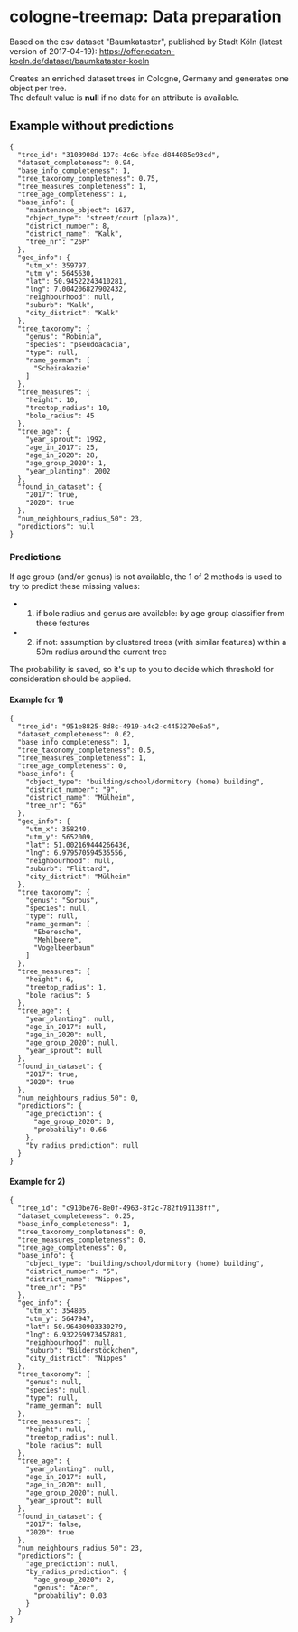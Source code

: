 # cologne-treemap: Data preparation

Based on the csv dataset "Baumkataster", published by Stadt Köln (latest version of 2017-04-19):
https://offenedaten-koeln.de/dataset/baumkataster-koeln


Creates an enriched dataset trees in Cologne, Germany and generates one object per tree.    
The default value is **null** if no data for an attribute is available.


## Example without predictions
```
{
  "tree_id": "3103908d-197c-4c6c-bfae-d844085e93cd",
  "dataset_completeness": 0.94,
  "base_info_completeness": 1,
  "tree_taxonomy_completeness": 0.75,
  "tree_measures_completeness": 1,
  "tree_age_completeness": 1,
  "base_info": {
    "maintenance_object": 1637,
    "object_type": "street/court (plaza)",
    "district_number": 8,
    "district_name": "Kalk",
    "tree_nr": "26P"
  },
  "geo_info": {
    "utm_x": 359797,
    "utm_y": 5645630,
    "lat": 50.94522243410281,
    "lng": 7.004206827902432,
    "neighbourhood": null,
    "suburb": "Kalk",
    "city_district": "Kalk"
  },
  "tree_taxonomy": {
    "genus": "Robinia",
    "species": "pseudoacacia",
    "type": null,
    "name_german": [
      "Scheinakazie"
    ]
  },
  "tree_measures": {
    "height": 10,
    "treetop_radius": 10,
    "bole_radius": 45
  },
  "tree_age": {
    "year_sprout": 1992,
    "age_in_2017": 25,
    "age_in_2020": 28,
    "age_group_2020": 1,
    "year_planting": 2002
  },
  "found_in_dataset": {
    "2017": true,
    "2020": true
  },
  "num_neighbours_radius_50": 23,
  "predictions": null
}
```

### Predictions
If age group (and/or genus) is not available, the 1 of 2 methods is used to try to predict these missing values:
- 1) if bole radius and genus are available: by age group classifier from these features
- 2) if not: assumption by clustered trees (with similar features) within a 50m radius around the current tree

The probability is saved, so it's up to you to decide which threshold for consideration should be applied.

#### Example for 1)
```
{
  "tree_id": "951e8825-8d8c-4919-a4c2-c4453270e6a5",
  "dataset_completeness": 0.62,
  "base_info_completeness": 1,
  "tree_taxonomy_completeness": 0.5,
  "tree_measures_completeness": 1,
  "tree_age_completeness": 0,
  "base_info": {
    "object_type": "building/school/dormitory (home) building",
    "district_number": "9",
    "district_name": "Mülheim",
    "tree_nr": "6G"
  },
  "geo_info": {
    "utm_x": 358240,
    "utm_y": 5652009,
    "lat": 51.002169444266436,
    "lng": 6.979570594535556,
    "neighbourhood": null,
    "suburb": "Flittard",
    "city_district": "Mülheim"
  },
  "tree_taxonomy": {
    "genus": "Sorbus",
    "species": null,
    "type": null,
    "name_german": [
      "Eberesche",
      "Mehlbeere",
      "Vogelbeerbaum"
    ]
  },
  "tree_measures": {
    "height": 6,
    "treetop_radius": 1,
    "bole_radius": 5
  },
  "tree_age": {
    "year_planting": null,
    "age_in_2017": null,
    "age_in_2020": null,
    "age_group_2020": null,
    "year_sprout": null
  },
  "found_in_dataset": {
    "2017": true,
    "2020": true
  },
  "num_neighbours_radius_50": 0,
  "predictions": {
    "age_prediction": {
      "age_group_2020": 0,
      "probabiliy": 0.66
    },
    "by_radius_prediction": null
  }
}
```

#### Example for 2)
```
{
  "tree_id": "c910be76-8e0f-4963-8f2c-782fb91138ff",
  "dataset_completeness": 0.25,
  "base_info_completeness": 1,
  "tree_taxonomy_completeness": 0,
  "tree_measures_completeness": 0,
  "tree_age_completeness": 0,
  "base_info": {
    "object_type": "building/school/dormitory (home) building",
    "district_number": "5",
    "district_name": "Nippes",
    "tree_nr": "P5"
  },
  "geo_info": {
    "utm_x": 354805,
    "utm_y": 5647947,
    "lat": 50.96480903330279,
    "lng": 6.932269973457881,
    "neighbourhood": null,
    "suburb": "Bilderstöckchen",
    "city_district": "Nippes"
  },
  "tree_taxonomy": {
    "genus": null,
    "species": null,
    "type": null,
    "name_german": null
  },
  "tree_measures": {
    "height": null,
    "treetop_radius": null,
    "bole_radius": null
  },
  "tree_age": {
    "year_planting": null,
    "age_in_2017": null,
    "age_in_2020": null,
    "age_group_2020": null,
    "year_sprout": null
  },
  "found_in_dataset": {
    "2017": false,
    "2020": true
  },
  "num_neighbours_radius_50": 23,
  "predictions": {
    "age_prediction": null,
    "by_radius_prediction": {
      "age_group_2020": 2,
      "genus": "Acer",
      "probabiliy": 0.03
    }
  }
}
```